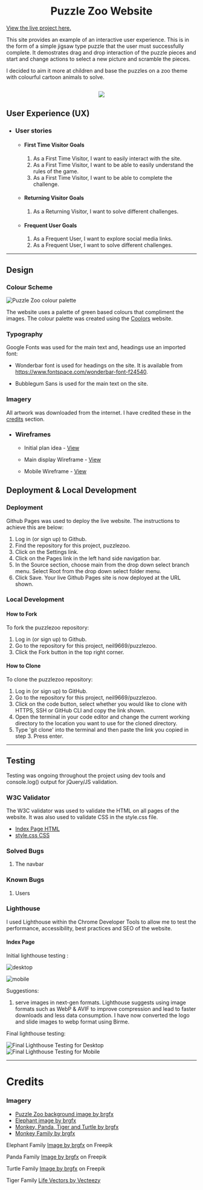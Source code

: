 <h1 align="center">Puzzle Zoo Website</h1>

[View the live project here.](https://puzzlezoo.plamersaurus.co.uk)

This site provides an example of an interactive user experience.  This is in the form of a simple jigsaw type puzzle that the user must successfully complete.  It demostrates drag and drop interaction of the puzzle pieces and start and change actions to select a new picture and scramble the pieces.

I decided to aim it more at children and base the puzzles on a zoo theme with colourful cartoon animals to solve.

<h2 align="center"><img src="docs/responsive.PNG"></h2>

## User Experience (UX)

-   ### User stories

    -   #### First Time Visitor Goals

        1. As a First Time Visitor, I want to easily interact with the site.
        2. As a First Time Visitor, I want to be able to easily understand the rules of the game.
        3. As a First Time Visitor, I want to be able to complete the challenge.

    -   #### Returning Visitor Goals

        1. As a Returning Visitor, I want to solve different challenges.

    -   #### Frequent User Goals
        1. As a Frequent User, I want to explore social media links.
        2. As a Frequent User, I want to solve different challenges.


- - -

## Design

### Colour Scheme

![Puzzle Zoo colour palette](docs/colourpalette.png)

The website uses a palette of green based colours that compliment the images. The colour palette was created using the [Coolors](https://coolors.co/) website.

### Typography

Google Fonts was used for the main text and, headings use an imported font:

* Wonderbar font is used for headings on the site. It is available from https://www.fontspace.com/wonderbar-font-f24540.

* Bubblegum Sans is used for the main text on the site.  

### Imagery

All artwork was downloaded from the internet. I have credited these in the [credits](#Credits) section.


*   ### Wireframes

    -   Initial plan idea - [View](docs/initialdesigns.jpg)

    -   Main display Wireframe - [View]()

    -   Mobile Wireframe - [View]()


## Deployment & Local Development

### Deployment

Github Pages was used to deploy the live website. The instructions to achieve this are below:

1. Log in (or sign up) to Github.
2. Find the repository for this project, puzzlezoo.
3. Click on the Settings link.
4. Click on the Pages link in the left hand side navigation bar.
5. In the Source section, choose main from the drop down select branch menu. Select Root from the drop down select folder menu.
6. Click Save. Your live Github Pages site is now deployed at the URL shown.

### Local Development

#### How to Fork

To fork the puzzlezoo repository:

1. Log in (or sign up) to Github.
2. Go to the repository for this project, neil9669/puzzlezoo.
3. Click the Fork button in the top right corner.

#### How to Clone

To clone the puzzlezoo repository:

1. Log in (or sign up) to GitHub.
2. Go to the repository for this project, neil9669/puzzlezoo.
3. Click on the code button, select whether you would like to clone with HTTPS, SSH or GitHub CLI and copy the link shown.
4. Open the terminal in your code editor and change the current working directory to the location you want to use for the cloned directory.
5. Type 'git clone' into the terminal and then paste the link you copied in step 3. Press enter.

- - -

## Testing

Testing was ongoing throughout the project using dev tools and console.log() output for jQuery/JS validation.


### W3C Validator

The W3C validator was used to validate the HTML on all pages of the website. It was also used to validate CSS in the style.css file.

* [Index Page HTML](docs/testing/w3c/)
* [style.css CSS](docs/testing/w3c/)

### Solved Bugs

1. The navbar 

### Known Bugs

1. Users 

### Lighthouse

I used Lighthouse within the Chrome Developer Tools to allow me to test the performance, accessibility, best practices and SEO of the website.

#### Index Page

Initial lighthouse testing :

![desktop](docs/testing/lighthouse/lighthouse-main.png) 

![mobile](docs/testing/lighthouse/lighthouse-mob.png)

Suggestions:

1. serve images in next-gen formats. Lighthouse suggests using image formats such as WebP & AVIF to improve compression and lead to faster downloads and less data consumption.  I have now converted the logo and slide images to webp format using Birme.

Final lighthouse testing:

![Final Lighthouse Testing for Desktop](docs/testing/lighthouse/lighthouse-main-final.png)
![Final Lighthouse Testing for Mobile](docs/testing/lighthouse/lighthouse-mob-final.png)

- - -

# Credits

### Imagery

* [Puzzle Zoo background image by brgfx](https://www.freepik.com/free-vector/border-template-with-cute-animals_6997467.htm)
* [Elephant image by brgfx](https://www.freepik.com/free-vector/wild-animals-white-background_1170727.htm)
* [Monkey, Panda, Tiger and Turtle by brgfx](https://www.freepik.com/free-vector/set-cute-animals_4606801.htm)
* [Monkey Family by brgfx](https://www.freepik.com/free-vector/isolated-forest-scene-with-naughty-monkeys_21197276.htm)


Elephant Family
<a href="https://www.freepik.com/free-vector/elephant-family-with-other-wild-animals-forest-scene_16456729.htm#page=6&query=elephants%20cartoon&position=39&from_view=search&track=ais">Image by brgfx</a> on Freepik

Panda Family 
<a href="https://www.freepik.com/free-vector/scene-with-cute-pandas-park_5934934.htm#query=pandas%20by%20water%20cartoon&position=0&from_view=search&track=ais">Image by brgfx</a> on Freepik

Turtle Family
<a href="https://www.freepik.com/free-vector/scene-with-tortoise-park_5982439.htm#query=turtles%20family%20cartoon&position=1&from_view=search&track=ais">Image by brgfx</a> on Freepik

Tiger Family
<a href="https://www.vecteezy.com/free-vector/life">Life Vectors by Vecteezy</a>

